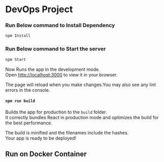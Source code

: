 # DevOps Project
### Run Below command to Install Dependency
```bash
npm Install
```
### Run Below command to Start the server
```bash
npm Start
```
Now Runs the app in the development mode.\
Open [http://localhost:3000](http://localhost:3000) to view it in your browser.

The page will reload when you make changes.You may also see any lint errors in the console.

#### ```npm run build```

Builds the app for production to the `build` folder.\
It correctly bundles React in production mode and optimizes the build for the best performance.

The build is minified and the filenames include the hashes.\
Your app is ready to be deployed!

## Run on Docker Container


